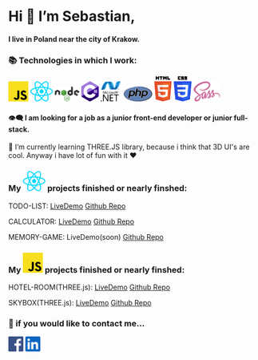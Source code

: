<h1> Hi 👋 I’m Sebastian,</h1>
<h4>I live in Poland near the city of Krakow.</h4>
<h3> 📚 Technologies in which I work: </h3>
<p>
  <img src="javascript.svg" height="40px" width="auto"/>
  <img src="react.svg" height="40px" width="auto"/>
  <img src="nodejs.svg" height="30px" width="auto"/>
  <img src="c-sharp.svg" height="40px" width="auto"/>
  <img src="dotnet.svg" height="40px" width="auto"/>
  <img src="php.svg" height="30px" width="auto"/>
  <img src="html-5.svg" height="50px" width="auto"/>
  <img src="css-3.svg" height="50px" width="auto"/>
  <img src="sass.svg" height="40px" width="auto"/>
</p>
<h4>👁‍🗨 I am looking for a job as a junior front-end developer or junior full-stack.</h4>
<p>🌱 I’m currently learning THREE.JS library, because i think that 3D UI's are cool. Anyway i have lot of fun with it ❤️</p>
<h3>My <img src="react.svg" height="40px" width="auto"/> projects finished or nearly finshed: </h3>
<p>TODO-LIST: <a href="https://sebmiet.github.io/todo-list-react/">LiveDemo</a> <a href="https://sebmiet.github.io/todo-list-react/">Github Repo</a> </p>
<p>CALCULATOR: <a href="https://sebmiet.github.io/calculator-react/">LiveDemo</a> <a href="https://sebmiet.github.io/calculator-react/">Github Repo</a> </p>
<p>MEMORY-GAME: LiveDemo(soon) <a href="https://sebmiet.github.io/calculator-react/">Github Repo</a> </p>

<h3>My <img src="javascript.svg" height="40px" width="auto"/> projects finished or nearly finshed: </h3>
<p>HOTEL-ROOM(THREE.js): <a href="https://sebmiet.github.io/skybox-room/">LiveDemo</a> <a href="https://sebmiet.github.io/skybox-room/">Github Repo</a> </p>
<p>SKYBOX(THREE.js): <a href="https://sebmiet.github.io/skybox/">LiveDemo</a> <a href="https://sebmiet.github.io/skybox/">Github Repo</a> </p>

<h3>📧 if you would like to contact me...</h3>
<p>
<a href="https://www.facebook.com/sebastian.mietka"><img src="facebook.svg" height="30px" width="auto"/></a>
<a href="https://linkedin.com/in/sebastian-miętka-925812151"><img src="linkedin-icon.svg" height="30px" width="auto"/></a>
</p>
<!---
sebmiet/sebmiet is a ✨ special ✨ repository because its `README.md` (this file) appears on your GitHub profile.
You can click the Preview link to take a look at your changes.
--->
